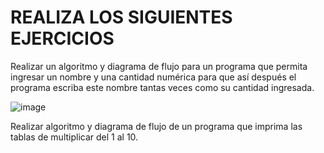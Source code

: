# REALIZA LOS SIGUIENTES EJERCICIOS

Realizar un algoritmo y diagrama de flujo para un programa que permita ingresar un nombre y una cantidad numérica para que así después el programa escriba este nombre tantas veces como su cantidad ingresada.

![image](https://user-images.githubusercontent.com/101481084/166092745-f28aa9ed-8acb-426d-90e2-4ae365908416.png)


Realizar algoritmo y diagrama de flujo de un programa que imprima las tablas de multiplicar del 1 al 10.





